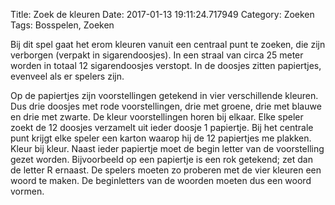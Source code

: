 Title: Zoek de kleuren
Date: 2017-01-13 19:11:24.717949
Category: Zoeken
Tags: Bosspelen, Zoeken

Bij dit spel gaat het erom kleuren vanuit een centraal punt te zoeken, die zijn verborgen (verpakt in sigarendoosjes). In een straal van circa 25 meter worden in totaal 12 sigarendoosjes verstopt. In de doosjes zitten papiertjes, evenveel als er spelers zijn.

Op de papiertjes zijn voorstellingen getekend in vier verschillende kleuren. Dus drie doosjes met rode voorstellingen, drie met groene, drie met blauwe en drie met zwarte. De kleur voorstellingen horen bij elkaar. Elke speler zoekt de 12 doosjes verzamelt uit ieder doosje 1 papiertje. Bij het centrale punt krijgt elke speler een karton waarop hij de 12 papiertjes me plakken. Kleur bij kleur. Naast ieder papiertje moet de begin letter van de voorstelling gezet worden. Bijvoorbeeld op een papiertje is een rok getekend; zet dan de letter R ernaast. De spelers moeten zo proberen met de vier kleuren een woord te maken. De beginletters van de woorden moeten dus een woord vormen.
